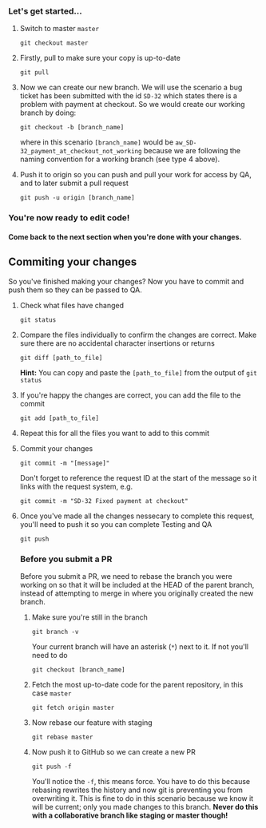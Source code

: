 ### Let's get started...

1. Switch to master `master` 

    `git checkout master`
    
1. Firstly, pull to make sure your copy is up-to-date

    `git pull`
    
2. Now we can create our new branch. We will use the scenario a bug ticket has been submitted with the id `SD-32` which states there is a problem with payment at checkout. So we would create our working branch by doing:

    `git checkout -b [branch_name]`
    
    where in this scenario `[branch_name]` would be `aw_SD-32_payment_at_checkout_not_working` because we are following the naming convention for a working branch (see type 4 above).
    
3. Push it to origin so you can push and pull your work for access by QA, and to later submit a pull request

    `git push -u origin [branch_name]`

### You're now ready to edit code!

#### Come back to the next section when you're done with your changes.


## Commiting your changes

So you've finished making your changes? Now you have to commit and push them so they can be passed to QA.

1. Check what files have changed

    `git status`

2. Compare the files individually to confirm the changes are correct. Make sure there are no accidental character insertions or returns

    `git diff [path_to_file]`
    
    **Hint:** You can copy and paste the `[path_to_file]` from the output of `git status`
    
3. If you're happy the changes are correct, you can add the file to the commit

    `git add [path_to_file]`
    
4. Repeat this for all the files you want to add to this commit

5. Commit your changes

    `git commit -m "[message]"`
    
    Don't forget to reference the request ID at the start of the message so it links with the request system, e.g.
    
    `git commit -m "SD-32 Fixed payment at checkout"`
    
 6. Once you've made all the changes nessecary to complete this request, you'll need to push it so you can complete Testing and QA
 
    `git push`
    
    ### Before you submit a PR
    
    Before you submit a PR, we need to rebase the branch you were working on so that it will be included at the HEAD of the parent branch, instead of attempting to merge in where you originally created the new branch.
    
    1. Make sure you're still in the branch
    
        `git branch -v`
        
        Your current branch will have an asterisk (`*`) next to it. If not you'll need to do
        
        `git checkout [branch_name]`
    
    2. Fetch the most up-to-date code for the parent repository, in this case `master`
    
        `git fetch origin master`
        
    3. Now rebase our feature with staging
    
        `git rebase master`
        
    4. Now push it to GitHub so we can create a new PR
    
        `git push -f`
    
        You'll notice the `-f`, this means force. You have to do this because rebasing rewrites the history and now git is preventing you from overwriting it. This is fine to do in this scenario because we know it will be current; only you made changes to this branch. **Never do this with a collaborative branch like staging or master though!**